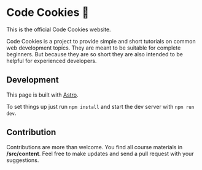 # Code Cookies 🍪

This is the official Code Cookies website. 

Code Cookies is a project to provide simple and short tutorials on common web development topics. They are meant to be suitable for complete beginners. But because they are so short they are also intended to be helpful for experienced developers.

## Development

This page is built with [Astro](https://astro.build/). 

To set things up just run `npm install` and start the dev server with `npm run dev`. 

## Contribution

Contributions are more than welcome. You find all course materials in **/src/content**. Feel free to make updates and send a pull request with your suggestions. 